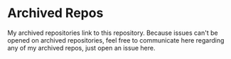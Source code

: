 # Archived Repos

My archived repositories link to this repository. Because issues can't be opened on archived repositories, feel free to communicate here regarding any of my archived repos, just open an issue here.
